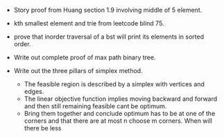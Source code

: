 - Story proof from Huang section 1.9 involving middle of 5 element.
- kth smallest element and trie from leetcode blind 75.
- prove that inorder traversal of a bst will print its elements in sorted order.

- Write out complete proof of max path binary tree.

- Write out the three pillars of simplex method.
   - The feasible region is described by a simplex with vertices and edges.
   - The linear objective function implies moving backward and forward and then still remaining feasible cant be optimum.
   - Bring them together and conclude optimum has to be at one of the corners and that there are at most n choose m corners. When will there be less